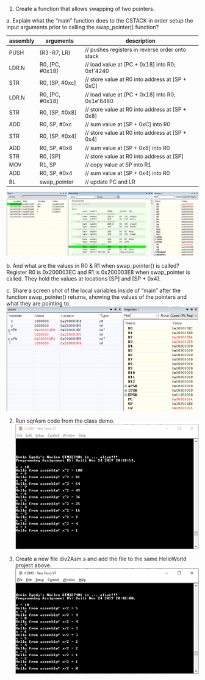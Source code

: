 1. Create a function that allows swapping of two pointers.<br>

a. Explain what the “main” function does to the CSTACK in order setup the input arguments prior to calling the swap_pointer() function?<br>

assembly| arguments       | description                                        
------- | ---------------- | ---------------------------------------------------
PUSH    |  {R3-R7, LR}     | // pushes registers in reverse order onto stack
LDR.N   |  R0, [PC, #0x18] | // load value at [PC + 0x18] into R0; 0xf'4240
STR     |  R0, [SP, #0xc]  | // store value at R0 into address at [SP + 0xC]
LDR.N   |  R0, [PC, #0x18] | // load value at [PC + 0x18] into R0; 0x1e'8480
STR     |  R0, [SP, #0x8]  | // store value at R0 into address at [SP + 0x8]
ADD     |  R0, SP, #0xc    | // sum value at [SP + 0xC] into R0
STR     |  R0, [SP, #0x4]  | // store value at R0 into address at [SP + 0x4]
ADD     |  R0, SP, #0x8    | // sum value at [SP + 0x8] into R0
STR     |  R0, [SP]        | // store value at R0 into address at [SP]
MOV     |  R1, SP          | // copy value at SP into R1
ADD     |  R0, SP, #0x4    | // sum value at [SP + 0x4] into R0
BL      |  swap_pointer    | // update PC and LR

![](images/main_ADD&STR.PNG)

b. And what are the values in R0 & R1 when swap_pointer() is called?<br>
Register R0 is 0x200003EC and R1 is 0x200003E8 when swap_pointer is called.  They hold the values at locations [SP] and [SP + 0x4].

c. Share a screen shot of the local variables inside of “main” after the function swap_pointer() returns, showing the values of the pointers and what they are pointing to.<br>
![](images/swap_return.PNG)

2. Run sqrAsm code from the class demo. <br>
![](images/TeraTerm_sqrAsm.PNG)

3. Create a new file div2Asm.s and add the file to the same HelloWorld project above.  <br>
![](images/TeraTerm_div2Asm.PNG)
